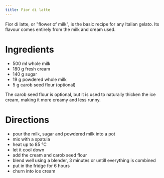 ```yaml
---
title: Fior di latte
---
```


Fior di latte, or "flower of milk", is the basic recipe for any Italian gelato.
Its flavour comes entirely from the milk and cream used.

# Ingredients

- 500 ml whole milk
- 180 g fresh cream
- 140 g sugar
- 19 g powdered whole milk
- 5 g carob seed flour (optional)

The carob seed flour is optional, but it is used to naturally thicken the ice
cream, making it more creamy and less runny.

# Directions

- pour the milk, sugar and powdered milk into a pot
- mix with a spatula
- heat up to 85 °C
- let it cool down
- add the cream and carob seed flour
- blend well using a blender, 3 minutes or untill everything is combined
- put in the fridge for 6 hours
- churn into ice cream
